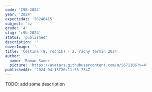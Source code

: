 ```yaml
---
code: 'C9B-2024'
year: '2024'
expectedAt: '20240415'
subject: 'cz'
grade: '4'
slug: 'c9b-2024'
status: 'published'
description: ''
coverImage: ''
title: 'Čeština (9. ročník) - 2. řádný termín 2024'
author:
  name: 'Roman Samec'
  picture: 'https://avatars.githubusercontent.com/u/5671166?v=4'
publishedAt: '2024-04-15T20:11:55.734Z'
---
```


TODO: add some description